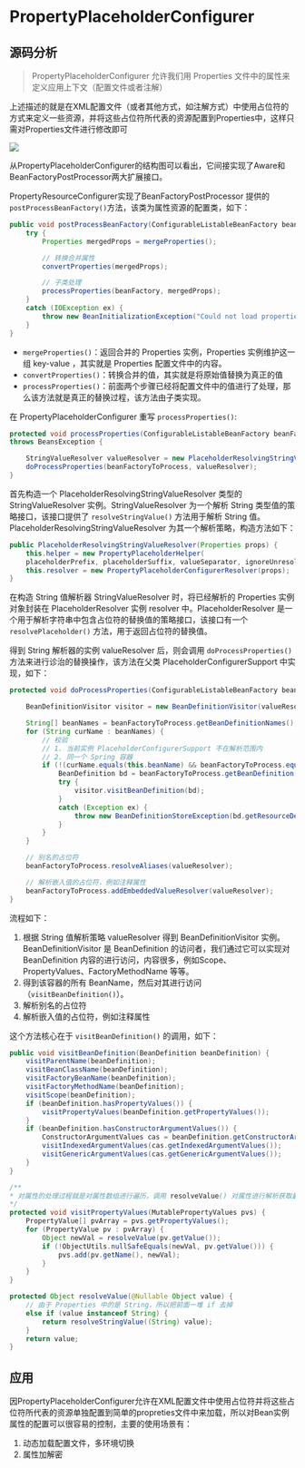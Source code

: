# PropertyPlaceholderConfigurer

## 源码分析

> PropertyPlaceholderConfigurer 允许我们用 Properties 文件中的属性来定义应用上下文（配置文件或者注解）

上述描述的就是在XML配置文件（或者其他方式，如注解方式）中使用占位符的方式来定义一些资源，并将这些占位符所代表的资源配置到Properties中，这样只需对Properties文件进行修改即可

![](./images/PropertyPlaceholderConfigurer.png)

从PropertyPlaceholderConfigurer的结构图可以看出，它间接实现了Aware和BeanFactoryPostProcessor两大扩展接口。

PropertyResourceConfigurer实现了BeanFactoryPostProcessor 提供的 `postProcessBeanFactory()`方法，该类为属性资源的配置类，如下：

```java
public void postProcessBeanFactory(ConfigurableListableBeanFactory beanFactory) throws BeansException {
    try {
        Properties mergedProps = mergeProperties();

        // 转换合并属性
        convertProperties(mergedProps);

        // 子类处理
        processProperties(beanFactory, mergedProps);
    }
    catch (IOException ex) {
        throw new BeanInitializationException("Could not load properties", ex);
    }
}
```

- `mergeProperties()`：返回合并的 Properties 实例，Properties 实例维护这一组 key-value ，其实就是 Properties 配置文件中的内容。
- `convertProperties()`：转换合并的值，其实就是将原始值替换为真正的值
- `processProperties()`：前面两个步骤已经将配置文件中的值进行了处理，那么该方法就是真正的替换过程，该方法由子类实现。

在 PropertyPlaceholderConfigurer 重写 `processProperties()`:

```java
protected void processProperties(ConfigurableListableBeanFactory beanFactoryToProcess, Properties props)
throws BeansException {

    StringValueResolver valueResolver = new PlaceholderResolvingStringValueResolver(props);
    doProcessProperties(beanFactoryToProcess, valueResolver);
}
```

首先构造一个 PlaceholderResolvingStringValueResolver 类型的 StringValueResolver 实例。StringValueResolver 为一个解析 String 类型值的策略接口，该接口提供了 `resolveStringValue()` 方法用于解析 String 值。PlaceholderResolvingStringValueResolver 为其一个解析策略，构造方法如下：

```java
public PlaceholderResolvingStringValueResolver(Properties props) {
    this.helper = new PropertyPlaceholderHelper(
    placeholderPrefix, placeholderSuffix, valueSeparator, ignoreUnresolvablePlaceholders);
    this.resolver = new PropertyPlaceholderConfigurerResolver(props);
}
```

在构造 String 值解析器 StringValueResolver 时，将已经解析的 Properties 实例对象封装在 PlaceholderResolver 实例 resolver 中。PlaceholderResolver 是一个用于解析字符串中包含占位符的替换值的策略接口，该接口有一个 `resolvePlaceholder()` 方法，用于返回占位符的替换值。

得到 String 解析器的实例 valueResolver 后，则会调用 `doProcessProperties()` 方法来进行诊治的替换操作，该方法在父类 PlaceholderConfigurerSupport 中实现，如下：

```java
protected void doProcessProperties(ConfigurableListableBeanFactory beanFactoryToProcess, StringValueResolver valueResolver) {

    BeanDefinitionVisitor visitor = new BeanDefinitionVisitor(valueResolver);

    String[] beanNames = beanFactoryToProcess.getBeanDefinitionNames();
    for (String curName : beanNames) {
        // 校验
        // 1. 当前实例 PlaceholderConfigurerSupport 不在解析范围内
        // 2. 同一个 Spring 容器
        if (!(curName.equals(this.beanName) && beanFactoryToProcess.equals(this.beanFactory))) {
            BeanDefinition bd = beanFactoryToProcess.getBeanDefinition(curName);
            try {
                visitor.visitBeanDefinition(bd);
            }
            catch (Exception ex) {
                throw new BeanDefinitionStoreException(bd.getResourceDescription(), curName, ex.getMessage(), ex);
            }
        }
    }

    // 别名的占位符
    beanFactoryToProcess.resolveAliases(valueResolver);

    // 解析嵌入值的占位符，例如注释属性
    beanFactoryToProcess.addEmbeddedValueResolver(valueResolver);
}
```

流程如下：
1. 根据 String 值解析策略 valueResolver 得到 BeanDefinitionVisitor 实例。BeanDefinitionVisitor 是 BeanDefinition 的访问者，我们通过它可以实现对 BeanDefinition 内容的进行访问，内容很多，例如Scope、PropertyValues、FactoryMethodName 等等。
2. 得到该容器的所有 BeanName，然后对其进行访问（`visitBeanDefinition()`）。
3. 解析别名的占位符
4. 解析嵌入值的占位符，例如注释属性

这个方法核心在于 `visitBeanDefinition()` 的调用，如下：

```java
public void visitBeanDefinition(BeanDefinition beanDefinition) {
    visitParentName(beanDefinition);
    visitBeanClassName(beanDefinition);
    visitFactoryBeanName(beanDefinition);
    visitFactoryMethodName(beanDefinition);
    visitScope(beanDefinition);
    if (beanDefinition.hasPropertyValues()) {
        visitPropertyValues(beanDefinition.getPropertyValues());
    }
    if (beanDefinition.hasConstructorArgumentValues()) {
        ConstructorArgumentValues cas = beanDefinition.getConstructorArgumentValues();
        visitIndexedArgumentValues(cas.getIndexedArgumentValues());
        visitGenericArgumentValues(cas.getGenericArgumentValues());
    }
}

/**
* 对属性的处理过程就是对属性数组进行遍历，调用 resolveValue() 对属性进行解析获取最新值，如果新值和旧值不等，则用新值替换旧值。
*/
protected void visitPropertyValues(MutablePropertyValues pvs) {
    PropertyValue[] pvArray = pvs.getPropertyValues();
    for (PropertyValue pv : pvArray) {
        Object newVal = resolveValue(pv.getValue());
        if (!ObjectUtils.nullSafeEquals(newVal, pv.getValue())) {
            pvs.add(pv.getName(), newVal);
        }
    }
}

protected Object resolveValue(@Nullable Object value) {
    // 由于 Properties 中的是 String，所以把前面一堆 if 去掉
    else if (value instanceof String) {
        return resolveStringValue((String) value);
    }
    return value;
}
```

## 应用

因PropertyPlaceholderConfigurer允许在XML配置文件中使用占位符并将这些占位符所代表的资源单独配置到简单的propreties文件中来加载，所以对Bean实例属性的配置可以很容易的控制，主要的使用场景有：
1. 动态加载配置文件，多环境切换
2. 属性加解密